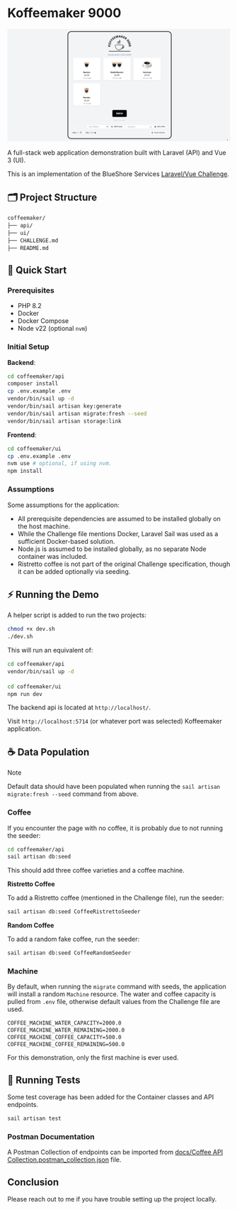 # Koffeemaker 9000

![Koffeemaker 9000](./featured.png)

A full-stack web application demonstration built with Laravel (API) and Vue 3 (UI).

This is an implementation of the BlueShore Services [Laravel/Vue Challenge](https://github.com/BlueShores-Services/laravel-vue-challenge).

## 🗂️ Project Structure

```bash
coffeemaker/
├── api/
├── ui/
├── CHALLENGE.md
├── README.md
```

## 🚀 Quick Start

### Prerequisites

- PHP 8.2
- Docker
- Docker Compose
- Node v22 (optional `nvm`)

### Initial Setup

**Backend**:

```bash
cd coffeemaker/api
composer install
cp .env.example .env
vendor/bin/sail up -d
vendor/bin/sail artisan key:generate
vendor/bin/sail artisan migrate:fresh --seed
vendor/bin/sail artisan storage:link
```

**Frontend**:

```bash
cd coffeemaker/ui
cp .env.example .env
nvm use # optional, if using nvm.
npm install
```

### Assumptions

Some assumptions for the application:

- All prerequisite dependencies are assumed to be installed globally on the host machine.
- While the Challenge file mentions Docker, Laravel Sail was used as a sufficient Docker-based solution.
- Node.js is assumed to be installed globally, as no separate Node container was included.
- Ristretto coffee is not part of the original Challenge specification, though it can be added optionally via seeding.

## ⚡ Running the Demo

A helper script is added to run the two projects:

```bash
chmod +x dev.sh
./dev.sh
```

This will run an equivalent of:

```bash
cd coffeemaker/api
vendor/bin/sail up -d

cd coffeemaker/ui
npm run dev
```

The backend api is located at `http://localhost/`.

Visit `http://localhost:5714` (or whatever port was selected) Koffeemaker application.

## ☕  Data Population

> [!NOTE] 
> Default data should have been populated when running the `sail artisan migrate:fresh --seed` command from above.

### Coffee

If you encounter the page with no coffee, it is probably due to not running the seeder:

```bash
cd coffeemaker/api
sail artisan db:seed
```

This should add three coffee varieties and a coffee machine.

**Ristretto Coffee**

To add a Ristretto coffee (mentioned in the Challenge file), run the seeder:

```bash
sail artisan db:seed CoffeeRistrettoSeeder
```

**Random Coffee**

To add a random fake coffee, run the seeder:

```bash
sail artisan db:seed CoffeeRandomSeeder
```

### Machine

By default, when running the `migrate` command with seeds, the application will install a random `Machine` resource.
The water and coffee capacity is pulled from `.env` file, otherwise default values from the Challenge file are used.

```dotenv
COFFEE_MACHINE_WATER_CAPACITY=2000.0
COFFEE_MACHINE_WATER_REMAINING=2000.0
COFFEE_MACHINE_COFFEE_CAPACITY=500.0
COFFEE_MACHINE_COFFEE_REMAINING=500.0
```

For this demonstration, only the first machine is ever used.

## 🧪 Running Tests

Some test coverage has been added for the Container classes and API endpoints.

```bash
sail artisan test
```

### Postman Documentation

A Postman Collection of endpoints can be imported from [docs/Coffee API Collection.postman_collection.json](docs/Coffee%20API%20Collection.postman_collection.json) file.

## Conclusion

Please reach out to me if you have trouble setting up the project locally.